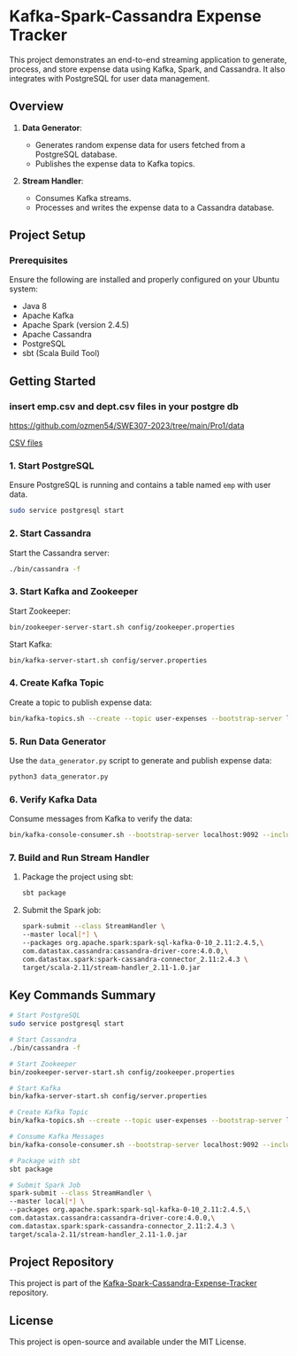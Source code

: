 # Kafka-Spark-Cassandra Expense Tracker

This project demonstrates an end-to-end streaming application to generate, process, and store expense data using Kafka, Spark, and Cassandra. It also integrates with PostgreSQL for user data management.

## Overview

1. **Data Generator**:
   - Generates random expense data for users fetched from a PostgreSQL database.
   - Publishes the expense data to Kafka topics.

2. **Stream Handler**:
   - Consumes Kafka streams.
   - Processes and writes the expense data to a Cassandra database.

## Project Setup

### Prerequisites

Ensure the following are installed and properly configured on your Ubuntu system:

- Java 8 
- Apache Kafka
- Apache Spark (version 2.4.5)
- Apache Cassandra
- PostgreSQL
- sbt (Scala Build Tool)


## Getting Started

### insert emp.csv and dept.csv files in your postgre db

https://github.com/ozmen54/SWE307-2023/tree/main/Pro1/data

[CSV files](https://github.com/ozmen54/SWE307-2023/tree/main/Pro1/data)
### 1. Start PostgreSQL

Ensure PostgreSQL is running and contains a table named `emp` with user data.

```bash
sudo service postgresql start
```

### 2. Start Cassandra

Start the Cassandra server:

```bash
./bin/cassandra -f
```

### 3. Start Kafka and Zookeeper

Start Zookeeper:

```bash
bin/zookeeper-server-start.sh config/zookeeper.properties
```

Start Kafka:

```bash
bin/kafka-server-start.sh config/server.properties
```

### 4. Create Kafka Topic

Create a topic to publish expense data:

```bash
bin/kafka-topics.sh --create --topic user-expenses --bootstrap-server localhost:9092
```

### 5. Run Data Generator

Use the `data_generator.py` script to generate and publish expense data:

```bash
python3 data_generator.py
```

### 6. Verify Kafka Data

Consume messages from Kafka to verify the data:

```bash
bin/kafka-console-consumer.sh --bootstrap-server localhost:9092 --include "user_.*_expenses" --from-beginning
```

### 7. Build and Run Stream Handler

1. Package the project using sbt:

   ```bash
   sbt package
   ```

2. Submit the Spark job:

   ```bash
   spark-submit --class StreamHandler \
   --master local[*] \
   --packages org.apache.spark:spark-sql-kafka-0-10_2.11:2.4.5,\
   com.datastax.cassandra:cassandra-driver-core:4.0.0,\
   com.datastax.spark:spark-cassandra-connector_2.11:2.4.3 \
   target/scala-2.11/stream-handler_2.11-1.0.jar
   ```

## Key Commands Summary

```bash
# Start PostgreSQL
sudo service postgresql start

# Start Cassandra
./bin/cassandra -f

# Start Zookeeper
bin/zookeeper-server-start.sh config/zookeeper.properties

# Start Kafka
bin/kafka-server-start.sh config/server.properties

# Create Kafka Topic
bin/kafka-topics.sh --create --topic user-expenses --bootstrap-server localhost:9092

# Consume Kafka Messages
bin/kafka-console-consumer.sh --bootstrap-server localhost:9092 --include "user_.*_expenses" --from-beginning

# Package with sbt
sbt package

# Submit Spark Job
spark-submit --class StreamHandler \
--master local[*] \
--packages org.apache.spark:spark-sql-kafka-0-10_2.11:2.4.5,\
com.datastax.cassandra:cassandra-driver-core:4.0.0,\
com.datastax.spark:spark-cassandra-connector_2.11:2.4.3 \
target/scala-2.11/stream-handler_2.11-1.0.jar
```

## Project Repository

This project is part of the [Kafka-Spark-Cassandra-Expense-Tracker](https://github.com/FatihArslan-cmd/Kafka-Spark-Cassandra-Expense-Tracker) repository.

## License

This project is open-source and available under the MIT License.
